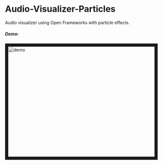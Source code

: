 Audio-Visualizer-Particles
==========================

Audio visualizer using Open Frameworks with particle effects. 

<h5>Demo:</h5>

<a href="http://www.youtube.com/watch?feature=player_embedded&v=haboDPAG0fc
" target="_blank"><img src="http://img.youtube.com/vi/haboDPAG0fc/0.jpg" 
alt="demo" width="480" height="360" border="10" /></a>
